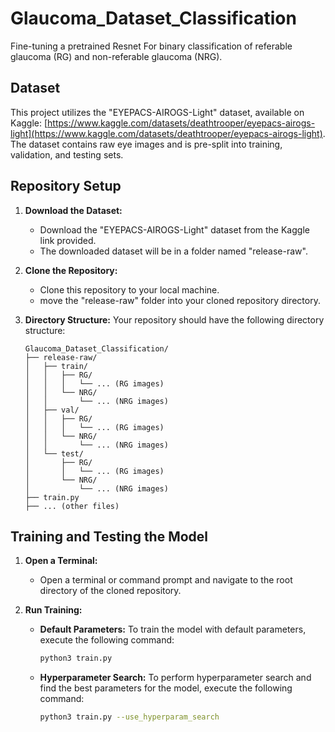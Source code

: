 # Glaucoma_Dataset_Classification

Fine-tuning a pretrained Resnet For binary classification of referable glaucoma (RG) and non-referable glaucoma (NRG).

## Dataset

This project utilizes the "EYEPACS-AIROGS-Light" dataset, available on Kaggle: [https://www.kaggle.com/datasets/deathtrooper/eyepacs-airogs-light](https://www.kaggle.com/datasets/deathtrooper/eyepacs-airogs-light). The dataset contains raw eye images and is pre-split into training, validation, and testing sets.

## Repository Setup

1.  **Download the Dataset:**
    * Download the "EYEPACS-AIROGS-Light" dataset from the Kaggle link provided.
    * The downloaded dataset will be in a folder named "release-raw".

2.  **Clone the Repository:**
    * Clone this repository to your local machine.
    * move the "release-raw" folder into your cloned repository directory.

3.  **Directory Structure:**
    Your repository should have the following directory structure:

    ```
    Glaucoma_Dataset_Classification/
    ├── release-raw/
    │   ├── train/
    │   │   ├── RG/
    │   │   │   └── ... (RG images)
    │   │   └── NRG/
    │   │       └── ... (NRG images)
    │   ├── val/
    │   │   ├── RG/
    │   │   │   └── ... (RG images)
    │   │   └── NRG/
    │   │       └── ... (NRG images)
    │   └── test/
    │       ├── RG/
    │       │   └── ... (RG images)
    │       └── NRG/
    │           └── ... (NRG images)
    ├── train.py
    ├── ... (other files)
    ```

## Training and Testing the Model

1.  **Open a Terminal:**
    * Open a terminal or command prompt and navigate to the root directory of the cloned repository.

2.  **Run Training:**

    * **Default Parameters:**
        To train the model with default parameters, execute the following command:

        ```bash
        python3 train.py
        ```

    * **Hyperparameter Search:**
        To perform hyperparameter search and find the best parameters for the model, execute the following command:

        ```bash
        python3 train.py --use_hyperparam_search
        ```

    

